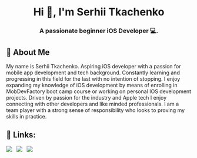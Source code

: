 <h1 align="center">Hi 👋, I'm Serhii Tkachenko</h1>
<h3 align="center">A passionate beginner iOS Developer 💻.</h3>


## 🚀 About Me
My name is Serhii Tkachenko. 
Aspiring iOS developer with a passion for mobile app development and tech background. Constantly learning and progressing in this field for the last with no intention of stopping. 
I enjoy expanding my knowledge of iOS development by means of enrolling in MobDevFactory boot camp course or working on personal IOS development projects. Driven by passion for the industry and Apple tech I enjoy connecting with other developers and like minded professionals.
I am a team player with a strong sense of responsibility who looks to proving my skills in practice.


## 🔗 Links:
<a href="https://github.com/DrDoker/DrDoker/blob/main/CV_Serhii_Tkachenko.pdf" download><img src="https://img.shields.io/badge/Resume-ff69b4.svg?style=for-the-badge&logo=codeigniter&logoColor=white"></a>&nbsp;&nbsp;&nbsp;<a href="mailto:doker.tk@gmail.comm"><img src="https://img.shields.io/badge/Email-SERHII-8056d5.svg?style=for-the-badge&logo=minutemailer&logoColor=white"></a>&nbsp;&nbsp;&nbsp;<a href="https://www.linkedin.com/in/doker-tk/" target="_blank"><img src="https://img.shields.io/badge/LinkedIn-Serhii%20Tkachenko-brightgreen?style=for-the-badge&logo=linkedin&logoColor=white" ></a>

